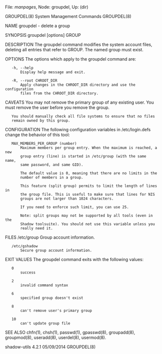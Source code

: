 File: *manpages*,  Node: groupdel,  Up: (dir)

GROUPDEL(8)               System Management Commands               GROUPDEL(8)



NAME
       groupdel - delete a group

SYNOPSIS
       groupdel [options] GROUP

DESCRIPTION
       The groupdel command modifies the system account files, deleting all
       entries that refer to GROUP. The named group must exist.

OPTIONS
       The options which apply to the groupdel command are:

       -h, --help
           Display help message and exit.

       -R, --root CHROOT_DIR
           Apply changes in the CHROOT_DIR directory and use the configuration
           files from the CHROOT_DIR directory.

CAVEATS
       You may not remove the primary group of any existing user. You must
       remove the user before you remove the group.

       You should manually check all file systems to ensure that no files
       remain owned by this group.

CONFIGURATION
       The following configuration variables in /etc/login.defs change the
       behavior of this tool:

       MAX_MEMBERS_PER_GROUP (number)
           Maximum members per group entry. When the maximum is reached, a new
           group entry (line) is started in /etc/group (with the same name,
           same password, and same GID).

           The default value is 0, meaning that there are no limits in the
           number of members in a group.

           This feature (split group) permits to limit the length of lines in
           the group file. This is useful to make sure that lines for NIS
           groups are not larger than 1024 characters.

           If you need to enforce such limit, you can use 25.

           Note: split groups may not be supported by all tools (even in the
           Shadow toolsuite). You should not use this variable unless you
           really need it.

FILES
       /etc/group
           Group account information.

       /etc/gshadow
           Secure group account information.

EXIT VALUES
       The groupdel command exits with the following values:

       0
           success

       2
           invalid command syntax

       6
           specified group doesn't exist

       8
           can't remove user's primary group

       10
           can't update group file

SEE ALSO
       chfn(1), chsh(1), passwd(1), gpasswd(8), groupadd(8), groupmod(8),
       useradd(8), userdel(8), usermod(8).



shadow-utils 4.2.1                05/09/2014                       GROUPDEL(8)
